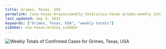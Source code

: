 ```yaml
---
title: Grimes, Texas, USA
permalink: /usa-texas-brazos/weekly_totals/usa-texas-grimes-weekly_totals.html
last_updated: Sep 3, 2021
keywords: ["Grimes, Texas, USA", "weekly totals"]
sidebar: usa-texas-brazos_sidebar
---
```


![Weekly Totals of Confirmed Cases for Grimes, Texas, USA](/covid_tracker/images/graphs/usa-texas-grimes-weekly_totals_graph.png)
